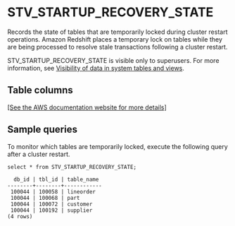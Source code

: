 # STV\_STARTUP\_RECOVERY\_STATE<a name="r_STV_STARTUP_RECOVERY_STATE"></a>

Records the state of tables that are temporarily locked during cluster restart operations\. Amazon Redshift places a temporary lock on tables while they are being processed to resolve stale transactions following a cluster restart\. 

STV\_STARTUP\_RECOVERY\_STATE is visible only to superusers\. For more information, see [Visibility of data in system tables and views](c_visibility-of-data.md)\.

## Table columns<a name="r_STV_STARTUP_RECOVERY_STATE-table-columns"></a>

[\[See the AWS documentation website for more details\]](http://docs.aws.amazon.com/redshift/latest/dg/r_STV_STARTUP_RECOVERY_STATE.html)

## Sample queries<a name="r_STV_STARTUP_RECOVERY_STATE-sample-queries"></a>

To monitor which tables are temporarily locked, execute the following query after a cluster restart\. 

```
select * from STV_STARTUP_RECOVERY_STATE;

  db_id | tbl_id | table_name 
--------+--------+------------
 100044 | 100058 | lineorder  
 100044 | 100068 | part  
 100044 | 100072 | customer   
 100044 | 100192 | supplier  
(4 rows)
```